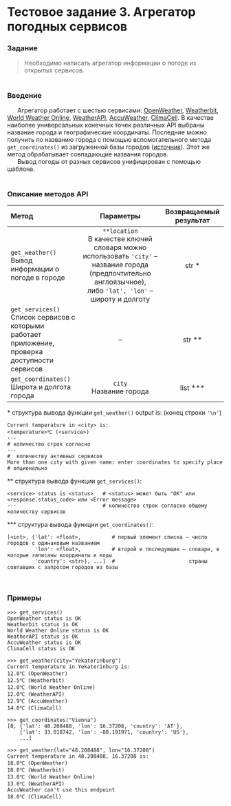 # Тестовое задание 3. Агрегатор погодных сервисов
### Задание
>Необходимо написать агрегатор информации о погоде из открытых сервисов.
#
### Введение
&nbsp;&nbsp;&nbsp;&nbsp;&nbsp;&nbsp;Агрегатор работает с шестью сервисами: [OpenWeather](https://openweathermap.org/api), [Weatherbit](https://www.weatherbit.io/api), [World Weather Online](https://www.worldweatheronline.com/developer/api/), [WeatherAPI](https://www.weatherapi.com/api-explorer.aspx), [AccuWeather](https://developer.accuweather.com/apis), [ClimaCell](https://www.climacell.co/weather-api/). В качестве наиболее универсальных конечных точек различных API выбраны название города и географические координаты. Последние можно получить по названию города с помощью вспомогательного метода ```get_coordinates()``` из загруженной базы городов ([источник](openweathermap.org)). Этот же метод обрабатывает совпадающие названия городов.<br/>
&nbsp;&nbsp;&nbsp;&nbsp;&nbsp;&nbsp;Вывод погоды от разных сервисов унифицирован с помощью шаблона.<br/><br/>

### Описание методов API

| Метод | Параметры | Возвращаемый результат |
| :--- | :---: | :---: |
| ```get_weather()``` <br/> Вывод информации о погоде в городе | ```**location``` <br/> В качестве ключей словаря можно использовать ```'city'``` – название города (предпочтительно англоязычное), <br/> либо ```'lat', 'lon'``` – широту и долготу  | str \* |
| ```get_services()``` <br/> Список сервисов с которыми <br/> работает приложение, проверка доступности сервисов | – | str \*\* |
| ```get_coordinates()``` <br/> Широта и долгота города | ```city``` <br/> Название города | list \*\*\* |

\* структура вывода функции ```get_weather()``` output is: (конец строки ```'\n'```)
```
Current temperature in <city> is:
<temperature>℃ (<service>)
···                                                                      # количество строк согласно 
···                                                                      #  количеству активных сервисов
More than one city with given name: enter coordinates to specify place   # опционально
```
\*\* структура вывода функции ```get_services()```:
```
<service> status is <status>   # <status> может быть "OK" или <response.status_code> или <Error message>
···                            # количество строк согласно общему количеству сервисов
```
\*\*\* структура вывода функции ```get_coordinates()```:
```
[<int>, {'lat': <float>,          # первый элемент списка – число городов с одинаковым названием
         'lon': <float>,          # второй и последующие – словари, в которые записаны координаты и коды
         'country': <str>}, ...]  #                        страны совпавших с запросом городов из базы
```
<br/>

### Примеры
```
>>> get_services()
OpenWeather status is OK
Weatherbit status is OK
World Weather Online status is OK
WeatherAPI status is OK
AccuWeather status is OK
ClimaCell status is OK

>>> get_weather(city="Yekaterinburg")
Current temperature in Yekaterinburg is:
12.0℃ (OpenWeather)
12.5℃ (Weatherbit)
12.0℃ (World Weather Online)
12.0℃ (WeatherAPI)
12.9℃ (AccuWeather)
14.0℃ (ClimaCell)

>>> get_coordinates("Vienna")
[8, {'lat': 48.208488, 'lon': 16.37208, 'country': 'AT'}, 
    {'lat': 33.018742, 'lon': -88.191971, 'country': 'US'}, 
    ...]

>>> get_weather(lat="48.208488", lon="16.37208")
Current temperature in 48.208488, 16.37208 is:
18.0℃ (OpenWeather)
18.8℃ (Weatherbit)
13.0℃ (World Weather Online)
13.0℃ (WeatherAPI)
AccuWeather can't use this endpoint
18.0℃ (ClimaCell)
```
